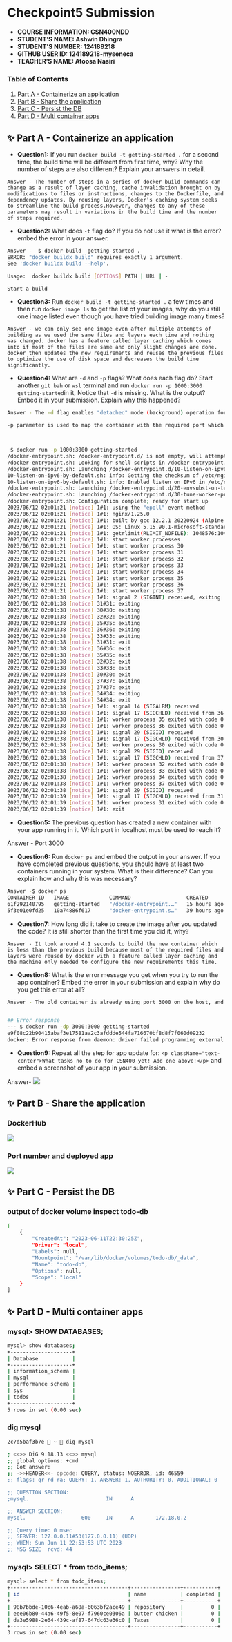 # Checkpoint5 Submission

- **COURSE INFORMATION: CSN400NDD**
- **STUDENT’S NAME: Ashwin Dhingra**
- **STUDENT'S NUMBER: 124189218**
- **GITHUB USER ID: 124189218-myseneca**
- **TEACHER’S NAME: Atoosa Nasiri**


### Table of Contents
1. [Part A - Containerize an application](#Part-A--Containerize-an-application)
2. [Part B - Share the application](#Part-B--Share-the-application)
3. [Part C - Persist the DB](Part-C--Persist-the-DB)
4. [Part D - Multi container apps](#Part-D--Multi-container-apps)



## ✨ Part A - Containerize an application

- **Question1:** If you run `docker build -t getting-started .` for a second time, the build time will be different from first time, why? Why the number of steps are also different? Explain your answers in detail.
```
Answer - The number of steps in a series of docker build commands can change as a result of layer caching, cache invalidation brought on by modifications to files or instructions, changes to the Dockerfile, and dependency updates. By reusing layers, Docker's caching system seeks to streamline the build process.However, changes to any of these parameters may result in variations in the build time and the number of steps required.

```

- **Question2:** What does `-t` flag do? If you do not use it what is the error? embed the error in your answer.
```bash
Answer -  $ docker build  getting-started .
ERROR: "docker buildx build" requires exactly 1 argument.
See 'docker buildx build --help'.

Usage:  docker buildx build [OPTIONS] PATH | URL | -

Start a build
```
- **Question3:** Run `docker build -t getting-started .` a few times and then run `docker image ls` to get the list of your images, why do you still one image listed even though you have tried building image many times?
```
Answer - we can only see one image even after multiple attempts of building as we used the same files and layers each time and nothing was changed. docker has a feature called layer caching which comes into if most of the files are same and only slight changes are done. docker then updates the new requirements and reuses the previous files to optimize the use of disk space and decreases the build time significantly.

```

- **Question4:** What are `-d` and `-p` flags? What does each flag do? Start another `git bah` or `wsl` terminal and run `docker run -p 1000:3000 getting-started`in it, Notice that `-d` is missing. What is the output?Embed it in your submission. Explain why this happened? 
```bash
Answer - The -d flag enables "detached" mode (background) operation for the new container. 

-p parameter is used to map the container with the required port which is 3000 in this case.



 $ docker run -p 1000:3000 getting-started
/docker-entrypoint.sh: /docker-entrypoint.d/ is not empty, will attempt to perform configuration
/docker-entrypoint.sh: Looking for shell scripts in /docker-entrypoint.d/
/docker-entrypoint.sh: Launching /docker-entrypoint.d/10-listen-on-ipv6-by-default.sh
10-listen-on-ipv6-by-default.sh: info: Getting the checksum of /etc/nginx/conf.d/default.conf
10-listen-on-ipv6-by-default.sh: info: Enabled listen on IPv6 in /etc/nginx/conf.d/default.conf
/docker-entrypoint.sh: Launching /docker-entrypoint.d/20-envsubst-on-templates.sh
/docker-entrypoint.sh: Launching /docker-entrypoint.d/30-tune-worker-processes.sh
/docker-entrypoint.sh: Configuration complete; ready for start up
2023/06/12 02:01:21 [notice] 1#1: using the "epoll" event method
2023/06/12 02:01:21 [notice] 1#1: nginx/1.25.0
2023/06/12 02:01:21 [notice] 1#1: built by gcc 12.2.1 20220924 (Alpine 12.2.1_git20220924-r4)
2023/06/12 02:01:21 [notice] 1#1: OS: Linux 5.15.90.1-microsoft-standard-WSL2
2023/06/12 02:01:21 [notice] 1#1: getrlimit(RLIMIT_NOFILE): 1048576:1048576
2023/06/12 02:01:21 [notice] 1#1: start worker processes
2023/06/12 02:01:21 [notice] 1#1: start worker process 30
2023/06/12 02:01:21 [notice] 1#1: start worker process 31
2023/06/12 02:01:21 [notice] 1#1: start worker process 32
2023/06/12 02:01:21 [notice] 1#1: start worker process 33
2023/06/12 02:01:21 [notice] 1#1: start worker process 34
2023/06/12 02:01:21 [notice] 1#1: start worker process 35
2023/06/12 02:01:21 [notice] 1#1: start worker process 36
2023/06/12 02:01:21 [notice] 1#1: start worker process 37
2023/06/12 02:01:38 [notice] 1#1: signal 2 (SIGINT) received, exiting
2023/06/12 02:01:38 [notice] 31#31: exiting
2023/06/12 02:01:38 [notice] 30#30: exiting
2023/06/12 02:01:38 [notice] 32#32: exiting
2023/06/12 02:01:38 [notice] 35#35: exiting
2023/06/12 02:01:38 [notice] 36#36: exiting
2023/06/12 02:01:38 [notice] 33#33: exiting
2023/06/12 02:01:38 [notice] 31#31: exit
2023/06/12 02:01:38 [notice] 36#36: exit
2023/06/12 02:01:38 [notice] 35#35: exit
2023/06/12 02:01:38 [notice] 32#32: exit
2023/06/12 02:01:38 [notice] 33#33: exit
2023/06/12 02:01:38 [notice] 30#30: exit
2023/06/12 02:01:38 [notice] 37#37: exiting
2023/06/12 02:01:38 [notice] 37#37: exit
2023/06/12 02:01:38 [notice] 34#34: exiting
2023/06/12 02:01:38 [notice] 34#34: exit
2023/06/12 02:01:38 [notice] 1#1: signal 14 (SIGALRM) received
2023/06/12 02:01:38 [notice] 1#1: signal 17 (SIGCHLD) received from 36
2023/06/12 02:01:38 [notice] 1#1: worker process 35 exited with code 0
2023/06/12 02:01:38 [notice] 1#1: worker process 36 exited with code 0
2023/06/12 02:01:38 [notice] 1#1: signal 29 (SIGIO) received
2023/06/12 02:01:38 [notice] 1#1: signal 17 (SIGCHLD) received from 30
2023/06/12 02:01:38 [notice] 1#1: worker process 30 exited with code 0
2023/06/12 02:01:38 [notice] 1#1: signal 29 (SIGIO) received
2023/06/12 02:01:38 [notice] 1#1: signal 17 (SIGCHLD) received from 37
2023/06/12 02:01:38 [notice] 1#1: worker process 32 exited with code 0
2023/06/12 02:01:38 [notice] 1#1: worker process 33 exited with code 0
2023/06/12 02:01:38 [notice] 1#1: worker process 34 exited with code 0
2023/06/12 02:01:38 [notice] 1#1: worker process 37 exited with code 0
2023/06/12 02:01:38 [notice] 1#1: signal 29 (SIGIO) received
2023/06/12 02:01:39 [notice] 1#1: signal 17 (SIGCHLD) received from 31
2023/06/12 02:01:39 [notice] 1#1: worker process 31 exited with code 0
2023/06/12 02:01:39 [notice] 1#1: exit

```

- **Question5:** The previous question has created a new container with your app running in it. Which port in localhost must be used to reach it? 

Answer - Port 3000


- **Question6:** Run `docker ps` and embed the output in your answer. If you have completed previous questions, you should have at least two containers running in your system. What is their difference? Can you explain how and why this was necessary?
```bash
Answer -$ docker ps
CONTAINER ID   IMAGE             COMMAND                  CREATED        STATUS          PORTS                            NAMES
61f292140795   getting-started   "/docker-entrypoint.…"   15 hours ago   Up 7 seconds    80/tcp, 0.0.0.0:1000->3000/tcp   tender_burnell   
5f3e01e0fd25   10a74886f617      "docker-entrypoint.s…"   39 hours ago   Up 32 seconds   0.0.0.0:3000->3000/tcp           cranky_goldwasser
```

- **Question7:** How long did it take to create the image after you updated the code? It is still shorter than the first time you did it, why?
```
Answer - It took around 4.1 seconds to build the new container which is less than the previous build because most of the required files and layers were reused by docker with a feature called layer caching and the machine only needed to configure the new requirements this time.
```

- **Question8:** What is the error message you get when you try to run the app container? Embed the error in your submission and explain why do you get this error at all?
```bash
Answer - The old container is already using port 3000 on the host, and only one process on the machine including containers can listen to a given port. we have to remove the old container to run the latest container on the same port.


## Error response 
--- $ docker run -dp 3000:3000 getting-started
e9f08c22b90415abaf3e17581aa2c3afddde544fa716670bf8d8f7f060d09232
docker: Error response from daemon: driver failed programming external connectivity on endpoint kind_leakey (87f6de639784c85508222d9cc7567935da35625f5c3dbf1d08832a09fc132875): Bind for 0.0.0.0:3000 failed: port is already allocated.
```
- **Question9:** Repeat all the step for app update for: `<p className="text-center">What tasks no to do for CSN400 yet! Add one above!</p>` and embed a screenshot of your app in your submission.

Answer-
<img src="Screenshots/Screenshot-1.png">


## ✨ Part B - Share the application

### DockerHub 

 <img src="Screenshots/Screenshot-2.png">
 
 ### Port number and deployed app

 <img src="Screenshots/Screenshot-3.png">



## ✨ Part C - Persist the DB

### output of docker volume inspect todo-db
```bash
[
    {
        "CreatedAt": "2023-06-11T22:30:25Z",
        "Driver": "local",
        "Labels": null,
        "Mountpoint": "/var/lib/docker/volumes/todo-db/_data",
        "Name": "todo-db",
        "Options": null,
        "Scope": "local"
    }
]
```


## ✨ Part D - Multi container apps

### mysql> SHOW DATABASES;
```bash
mysql> show databases;
+--------------------+
| Database           |
+--------------------+
| information_schema |
| mysql              |
| performance_schema |
| sys                |
| todos              |
+--------------------+
5 rows in set (0.00 sec)
```

### dig mysql
```bash
2c7d5baf3b7e  ~  dig mysql

; <<>> DiG 9.18.13 <<>> mysql
;; global options: +cmd
;; Got answer:
;; ->>HEADER<<- opcode: QUERY, status: NOERROR, id: 46559
;; flags: qr rd ra; QUERY: 1, ANSWER: 1, AUTHORITY: 0, ADDITIONAL: 0

;; QUESTION SECTION:
;mysql.                         IN      A

;; ANSWER SECTION:
mysql.                  600     IN      A       172.18.0.2

;; Query time: 0 msec
;; SERVER: 127.0.0.11#53(127.0.0.11) (UDP)
;; WHEN: Sun Jun 11 22:53:53 UTC 2023
;; MSG SIZE  rcvd: 44
```

### mysql> SELECT * from todo_items;
```bash
mysql> select * from todo_items;
+--------------------------------------+----------------+-----------+
| id                                   | name           | completed |
+--------------------------------------+----------------+-----------+
| 98b7bbde-10c6-4eab-a68a-6063bf2ace49 | repository     |         0 |
| eee06b80-44a6-49f5-8e07-f7960ce0306a | butter chicken |         0 |
| da3e5988-2e64-439c-af87-647dc63e36c0 | Taxes          |         0 |
+--------------------------------------+----------------+-----------+
3 rows in set (0.00 sec)
```